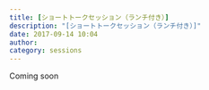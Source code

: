 ```yaml
---
title: [ショートトークセッション（ランチ付き）]
description: "[ショートトークセッション（ランチ付き）]"
date: 2017-09-14 10:04
author:
category: sessions
---
```

Coming soon
